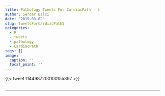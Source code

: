 ```yaml
---
title: Pathology Tweets For CardiacPath - 5
author: Serdar Balci
date: '2019-08-02'
slug: tweetsForCardiacPath5
categories:
  - R
  - tweets
  - pathology
  - CardiacPath
tags: []
image:
  caption: ''
  focal_point: ''
---
```



{{< tweet 1144987200100155397 >}}
<br>
<br>
<hr>
